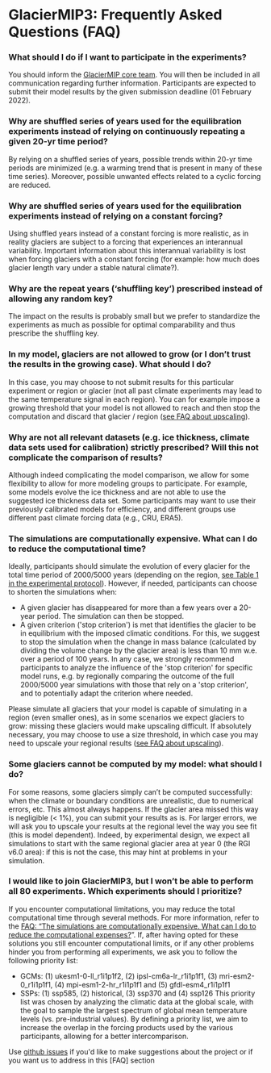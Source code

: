 # GlacierMIP3: Frequently Asked Questions (FAQ)

### What should I do if I want to participate in the experiments?

You should inform the [GlacierMIP core team](mailto:zharry@ethz.ch,fabien.maussion@uibk.ac.at). You will then be included in all communication regarding further information. Participants are expected to submit their model results by the given submission deadline (01 February 2022).

### Why are shuffled series of years used for the equilibration experiments instead of relying on continuously repeating a given 20-yr time period?

By relying on a shuffled series of years, possible trends within 20-yr time periods are minimized (e.g. a warming trend that is present in many of these time series). Moreover, possible unwanted effects related to a cyclic forcing are reduced.

### Why are shuffled series of years used for the equilibration experiments instead of relying on a constant forcing?

Using shuffled years instead of a constant forcing is more realistic, as in reality glaciers are subject to a forcing that experiences an interannual variability. Important information about this interannual variability is lost when forcing glaciers with a constant forcing (for example: how much does glacier length vary under a stable natural climate?).

### Why are the repeat years (‘shuffling key’) prescribed instead of allowing any random key?

The impact on the results is probably small but we prefer to standardize the experiments as much as possible for optimal comparability and thus prescribe the shuffling key.

### In my model, glaciers are not allowed to grow (or I don’t trust the results in the growing case). What should I do?

In this case, you may choose to not submit results for this particular experiment or region or glacier (not all past climate experiments may lead to the same temperature signal in each region). You can for example impose a growing threshold that your model is not allowed to reach and then stop the computation and discard that glacier / region ([see FAQ about upscaling](#faq-glacier-fail)).

### Why are not all relevant datasets (e.g. ice thickness, climate data sets used for calibration) strictly prescribed? Will this not complicate the comparison of results?

Although indeed complicating the model comparison, we allow for some flexibility to allow for more modeling groups to participate. For example, some models evolve the ice thickness and are not able to use the suggested ice thickness data set. Some participants may want to use their previously calibrated models for efficiency, and different groups use different past climate forcing data (e.g., CRU, ERA5).

<a id="faq-sim-expensive"></a>
### The simulations are computationally expensive. What can I do to reduce the computational time?

Ideally, participants should simulate the evolution of every glacier for the total time period of 2000/5000 years (depending on the region, [see Table 1 in the experimental protocol](https://github.com/GlacierMIP/GlacierMIP3/blob/main/GlacierMIP3_protocol.md#table-1)). However, if needed, participants can choose to shorten the simulations when:
- A given glacier has disappeared for more than a few years over a 20-year period. The simulation can then be stopped.
- A given criterion ('stop criterion') is met that identifies the glacier to be in equilibrium with the imposed climatic conditions. For this, we suggest to stop the simulation when the change in mass balance (calculated by dividing the volume change by the glacier area) is less than 10 mm w.e. over a period of 100 years. In any case, we strongly recommend participants to analyze the influence of the 'stop criterion' for specific model runs, e.g. by regionally comparing the outcome of the full 2000/5000 year simulations with those that rely on a 'stop criterion', and to potentially adapt the criterion where needed.

Please simulate all glaciers that your model is capable of simulating in a region (even smaller ones), as in some scenarios we expect glaciers to grow: missing these glaciers would make upscaling difficult. If absolutely necessary, you may choose to use a size threshold, in which case you may need to upscale your regional results ([see FAQ about upscaling](#faq-glacier-fail)).

<a id="faq-glacier-fail"></a>
### Some glaciers cannot be computed by my model: what should I do? 

For some reasons, some glaciers simply can’t be computed successfully: when the climate or boundary conditions are unrealistic, due to numerical errors, etc. This almost always happens. If the glacier area missed this way is negligible (< 1%), you can submit your results as is. For larger errors, we will ask you to upscale your results at the regional level the way you see fit (this is model dependent). Indeed, by experimental design, we expect all simulations to start with the same regional glacier area at year 0 (the RGI v6.0 area): if this is not the case, this may hint at problems in your simulation.

### I would like to join GlacierMIP3, but I won’t be able to perform all 80 experiments. Which experiments should I prioritize? 

If you encounter computational limitations, you may reduce the total computational time through several methods. For more information, refer to the [FAQ: “The simulations are computationally expensive. What can I do to reduce the computational expenses?](#faq-sim-expensive)”. If, after having opted for these solutions you still encounter computational limits, or if any other problems hinder you from performing all experiments, we ask you to follow the following priority list:
- GCMs: (1) ukesm1-0-ll_r1i1p1f2, (2) ipsl-cm6a-lr_r1i1p1f1, (3) mri-esm2-0_r1i1p1f1, (4) mpi-esm1-2-hr_r1i1p1f1 and (5) gfdl-esm4_r1i1p1f1
- SSPs: (1) ssp585, (2) historical, (3) ssp370 and (4) ssp126
This priority list was chosen by analyzing the climatic data at the global scale, with the goal to sample the largest spectrum of global mean temperature levels (vs. pre-industrial values). By defining a priority list, we aim to increase the overlap in the forcing products used by the various participants, allowing for a better intercomparison.

Use [github issues](https://github.com/GlacierMIP/GlacierMIP3/issues) if you'd like to make suggestions about the project or if you want us to address in this [FAQ] section
